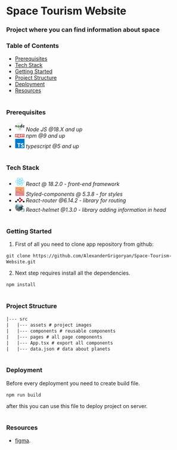 # Space Tourism Website

### Project where you can find information about space

### Table of Contents

- [Prerequisites](#Prerequisites)
- [Tech Stack](#Tech-Stack)
- [Getting Started](#Getting-Started)
- [Project Structure](#Project-Structure)
- [Deployment](#Deployment)
- [Resources](#Resources)

#

### Prerequisites

- <img src="readme/nodejs.png" width="25" style="top: 8px" /> _Node JS @18.X and up_
- <img src="readme/npm.png" width="25" style="top: 8px" /> _npm @9 and up_
- <img src="readme/typescript.png" width="25" style="top: 8px" /> _typescript @5 and up_

#

### Tech Stack

- <img src="readme/react.png" width="25" style="top: 8px" /> _React @ 18.2.0 - front-end framework_
- <img src="readme/styled-components.png" width="25" style="top: 8px"/> _Styled-components @ 5.3.8 - for styles_
- <img src="readme/react-router.png" width="25" style="top: 8px" /> _React-router @6.14.2 - library for routing_
- <img src="readme/react-helmet.jpeg" width="25" style="top: 8px" /> _React-helmet @1.3.0 - library adding information in head_

#

### Getting Started

1. First of all you need to clone app repository from github:

```
git clone https://github.com/AlexanderGrigoryan/Space-Tourism-Website.git
```

2. Next step requires install all the dependencies.

```
npm install
```

#

### Project Structure

```
|--- src
|   |--- assets # project images
|   |--- components # reusable components
|   |--- pages # all page components
|   |--- App.tsx # export all components
|   |--- data.json # data about planets
```

#

### Deployment

Before every deployment you need to create build file.

```
npm run build
```

after this you can use this file to deploy project on server.

#

### Resources

- [figma](https://www.figma.com/file/AD0zFazyV6agyCemtKEpGn/space-tourism-website?type=design&node-id=0-1583&mode=design&t=DCHBKsvF4xFj2Emm-0).
